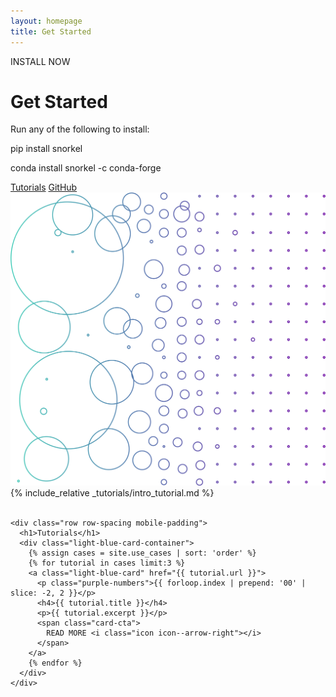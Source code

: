 ```yaml
---
layout: homepage
title: Get Started
---
```


<div class="hero-subheader">
  <div class="container">
    <div class="row double-row-spacing vertical-align mobile-padding">
      <div class="col-sm-5 mobile-margin">
        <p class="subheadline">INSTALL NOW</p>
        <h1>Get Started</h1>
        <p>
          Run any of the following to install:
        </p>
        <div class="code-block">
         <p>pip install snorkel</p>
          <p>conda install snorkel -c conda-forge</p>
          <!-- <span style="color: #9D3FA7;">import</span><span style="color: #18171C;"> snorkel</span> -->
        </div>
        <a class="btn" href="/use-cases/">Tutorials</a>
        <a class="btn" href="https://github.com/snorkel-team/snorkel-tutorials">GitHub</a>
      </div>
      <div class="col-sm-1"></div>
      <div class="col-sm-6">
        <img src="/doks-theme/assets/images/layout/Pattern 1.png" alt="Pattern 1" />
      </div>
    </div>

  <div markdown="1">
    {% include_relative _tutorials/intro_tutorial.md %}
  </div>
  <br>

    <div class="row row-spacing mobile-padding">
      <h1>Tutorials</h1>
      <div class="light-blue-card-container">
        {% assign cases = site.use_cases | sort: 'order' %}
        {% for tutorial in cases limit:3 %}
        <a class="light-blue-card" href="{{ tutorial.url }}">
          <p class="purple-numbers">{{ forloop.index | prepend: '00' | slice: -2, 2 }}</p>
          <h4>{{ tutorial.title }}</h4>
          <p>{{ tutorial.excerpt }}</p>
          <span class="card-cta">
            READ MORE <i class="icon icon--arrow-right"></i>
          </span>
        </a>
        {% endfor %}
      </div>
    </div>

  </div>
</div>

